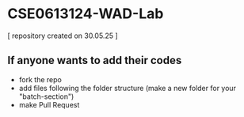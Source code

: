 # CSE0613124-WAD-Lab
[ repository created on 30.05.25 ]

## If anyone wants to add their codes
- fork the repo
- add files following the folder structure (make a new folder for your "batch-section")
- make Pull Request

